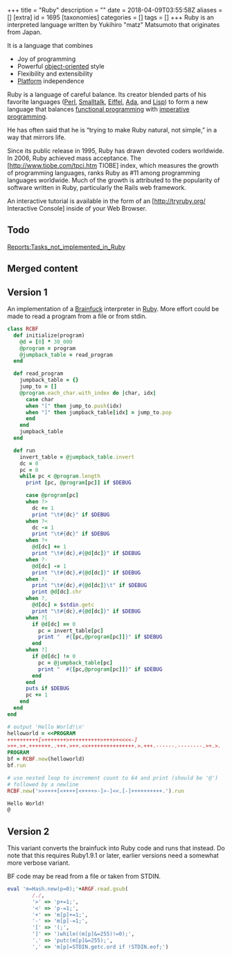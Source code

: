 +++
title = "Ruby"
description = ""
date = 2018-04-09T03:55:58Z
aliases = []
[extra]
id = 1695
[taxonomies]
categories = []
tags = []
+++
Ruby is an interpreted language written by Yukihiro "matz" Matsumoto that originates from Japan.

It is a language that combines
* Joy of programming
* Powerful [object-oriented](https://rosettacode.org/wiki/object-oriented) style
* Flexibility and extensibility
* [Platform](https://rosettacode.org/wiki/Platform) independence

Ruby is a language of careful balance. Its creator blended parts of his favorite languages ([Perl](https://rosettacode.org/wiki/Perl), [Smalltalk](https://rosettacode.org/wiki/Smalltalk), [Eiffel](https://rosettacode.org/wiki/Eiffel), [Ada](https://rosettacode.org/wiki/Ada), and [Lisp](https://rosettacode.org/wiki/Lisp)) to form a new language that balances [functional programming](https://rosettacode.org/wiki/functional_programming) with [imperative programming](https://rosettacode.org/wiki/imperative_programming).

He has often said that he is “trying to make Ruby natural, not simple,” in a way that mirrors life.

Since its public release in 1995, Ruby has drawn devoted coders worldwide. In 2006, Ruby achieved mass acceptance. The [http://www.tiobe.com/tpci.htm TIOBE] index, which measures the growth of programming languages, ranks Ruby as #11 among programming languages worldwide. Much of the growth is attributed to the popularity of software written in Ruby, particularly the Rails web framework.

An interactive tutorial is available in the form of an [http://tryruby.org/ Interactive Console] inside of your Web Browser.

## Todo
[Reports:Tasks_not_implemented_in_Ruby](https://rosettacode.org/wiki/Reports:Tasks_not_implemented_in_Ruby)


## Merged content



## Version 1
An implementation of a [Brainfuck](https://rosettacode.org/wiki/Brainfuck) interpreter in [Ruby](https://rosettacode.org/wiki/Ruby).
More effort could be made to read a program from a file or from stdin.


```ruby
class RCBF
  def initialize(program)
    @d = [0] * 30_000
    @program = program
    @jumpback_table = read_program
  end

  def read_program
    jumpback_table = {}
    jump_to = []
    @program.each_char.with_index do |char, idx|
      case char
      when "[" then jump_to.push(idx)
      when "]" then jumpback_table[idx] = jump_to.pop
      end
    end
    jumpback_table
  end

  def run
    invert_table = @jumpback_table.invert
    dc = 0
    pc = 0
    while pc < @program.length
      print [pc, @program[pc]] if $DEBUG

      case @program[pc]
      when ?>
        dc += 1
        print "\t#{dc}" if $DEBUG
      when ?<
        dc -= 1
        print "\t#{dc}" if $DEBUG
      when ?+
        @d[dc] += 1
        print "\t#{dc},#{@d[dc]}" if $DEBUG
      when ?-
        @d[dc] -= 1
        print "\t#{dc},#{@d[dc]}" if $DEBUG
      when ?.
        print "\t#{dc},#{@d[dc]}\t" if $DEBUG
        print @d[dc].chr
      when ?,
        @d[dc] = $stdin.getc
        print "\t#{dc},#{@d[dc]}" if $DEBUG
      when ?[
        if @d[dc] == 0
          pc = invert_table[pc]
          print "  #{[pc,@program[pc]]}" if $DEBUG
        end
      when ?]
        if @d[dc] != 0
          pc = @jumpback_table[pc]
          print "  #{[pc,@program[pc]]}" if $DEBUG
        end
      end
      puts if $DEBUG
      pc += 1
    end
  end
end

# output 'Hello World!\n'
helloworld = <<PROGRAM
++++++++++[>+++++++>++++++++++>+++>+<<<<-]
>++.>+.+++++++..+++.>++.<<+++++++++++++++.>.+++.------.--------.>+.>.
PROGRAM
bf = RCBF.new(helloworld)
bf.run

# use nested loop to increment count to 64 and print (should be '@')
# followed by a newline
RCBF.new('>>++++[<++++[<++++>-]>-]<<.[-]++++++++++.').run
```
```txt
Hello World!
@
```


## Version 2
This variant converts the brainfuck into Ruby code and runs that instead.
Do note that this requires Ruby1.9.1 or later, earlier versions need a somewhat more verbose variant.

BF code may be read from a file or taken from STDIN.


```ruby
eval 'm=Hash.new(p=0);'+ARGF.read.gsub(
        /./,
        '>' => 'p+=1;',
        '<' => 'p-=1;',
        '+' => 'm[p]+=1;',
        '-' => 'm[p]-=1;',
        '[' => '(;',
        ']' => ')while((m[p]&=255)!=0);',
        '.' => 'putc(m[p]&=255);',
        ',' => 'm[p]=STDIN.getc.ord if !STDIN.eof;')
